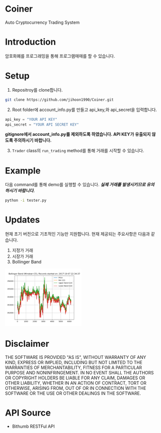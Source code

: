 # Coiner

Auto Cryptocurrency Trading System

# Introduction
암호화폐를 프로그래밍을 통해 프로그램매매를 할 수 있습니다.

# Setup
1. Repositroy를 clone합니다.
```bash
git clone https://github.com/jihoon1990/Coiner.git
```
2. Root folder에 account_info.py를 만들고 api_key,와 api_secret을 입력합니다.
```python
api_key = "YOUR API KEY"
api_secret = "YOUR API SECRET KEY"
```
**gitignore에서 account_info.py를 제외하도록 하였습니다. API KEY가 유출되지 않도록 주의하시기 바랍니다.**

3. `Trader` class의 `run_trading` method를 통해 거래를 시작할 수 있습니다.

# Example
다음 command를 통해 demo를 실행할 수 있습니다. ***실제 거래를 발생시키므로 유의하시기 바랍니다.***

```bash
python -i tester.py
```

# Updates
현재 초기 버전으로 기초적인 기능만 지원합니다. 현재 제공되는 주요사항은 다음과 같습니다.

1. 지정가 거래
2. 시장가 거래
3. Bollinger Band

<img src="https://github.com/jihoon1990/Coiner/blob/master/log/2017-10-07%2022:34:36.png?raw=true" width="50%" height="50%">

# Disclaimer
THE SOFTWARE IS PROVIDED "AS IS", WITHOUT WARRANTY OF ANY KIND, EXPRESS OR
IMPLIED, INCLUDING BUT NOT LIMITED TO THE WARRANTIES OF MERCHANTABILITY,
FITNESS FOR A PARTICULAR PURPOSE AND NONINFRINGEMENT. IN NO EVENT SHALL THE
AUTHORS OR COPYRIGHT HOLDERS BE LIABLE FOR ANY CLAIM, DAMAGES OR OTHER
LIABILITY, WHETHER IN AN ACTION OF CONTRACT, TORT OR OTHERWISE, ARISING FROM,
OUT OF OR IN CONNECTION WITH THE SOFTWARE OR THE USE OR OTHER DEALINGS IN THE
SOFTWARE.

# API Source
* Bithumb RESTFul API